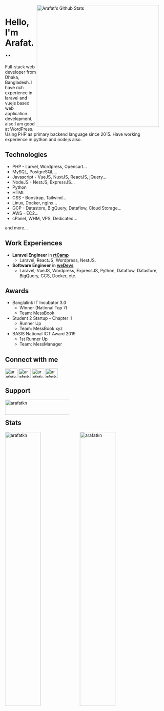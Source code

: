 <img align="right" width="400" src="https://github-readme-stats.vercel.app/api?username=arafatkn&show_icons=true&count_private=true" alt="Arafat's Github Stats"/>


# Hello, I'm Arafat...
Full-stack web developer from Dhaka, Bangladesh. I have rich experience in laravel and vuejs based web application development, also I am good at WordPress. Using PHP as primary backend language since 2015. Have working experience in python and nodejs also.

## Technologies
- PHP - Larvel, Wordpress, Opencart...
- MySQL, PostgreSQL...
- Javascript - VueJS, NuxtJS, ReactJS, jQuery...
- NodeJS - NestJS, ExpressJS...
- Python
- HTML
- CSS - Boostrap, Tailwind...
- Linux, Docker, nginx...
- GCP - Datastore, BigQuery, Dataflow, Cloud Storage...
- AWS - EC2...
- cPanel, WHM, VPS, Dedicated...

and more...

## Work Experiences
- **Laravel Engineer** in **[rtCamp](https://rtcamp.com)**
    - Laravel, ReactJS, Wordpress, NestJS.
- **Software Engineer** in **[weDevs](https://wedevs.com)**
    - Laravel, VueJS, Wordpress, ExpressJS, Python, Dataflow, Datastore, BigQuery, GCS, Docker, etc.

## Awards
- Banglalink IT Incubator 3.0
    - Winner (National Top 7)
    - Team: MessBook
- Student 2 Startup - Chapter II
    - Runner Up
    - Team: MessBook.xyz
- BASIS National ICT Award 2019
  - 1st Runner Up
  - Team: MessManager

## Connect with me

<p align="left">
<a href="https://twitter.com/arafatkn" target="blank"><img align="center" src="https://raw.githubusercontent.com/rahuldkjain/github-profile-readme-generator/master/src/images/icons/Social/twitter.svg" alt="arafatkn" height="30" width="40" /></a>
<a href="https://linkedin.com/in/arafatkn" target="blank"><img align="center" src="https://raw.githubusercontent.com/rahuldkjain/github-profile-readme-generator/master/src/images/icons/Social/linked-in-alt.svg" alt="arafatkn" height="30" width="40" /></a>
<a href="https://codeforces.com/profile/arafatkn" target="blank"><img align="center" src="https://cdn.jsdelivr.net/npm/simple-icons@3.0.1/icons/codeforces.svg" alt="arafatkn" height="30" width="40" /></a>
<a href="https://www.leetcode.com/arafatkn" target="blank"><img align="center" src="https://raw.githubusercontent.com/rahuldkjain/github-profile-readme-generator/master/src/images/icons/Social/leet-code.svg" alt="arafatkn" height="30" width="40" /></a>
</p>

## Support

<p><a href="https://www.buymeacoffee.com/arafatkn" target="_blank"> <img align="left" src="https://cdn.buymeacoffee.com/buttons/v2/default-yellow.png" height="50" width="210" alt="arafatkn" /></a></p>

<br/><br/>

## Stats

<p>
<img align="left" src="https://github-readme-stats.vercel.app/api/top-langs?username=arafatkn&langs_count=8&show_icons=true&locale=en&layout=compact&count_private=true" alt="arafatkn" width="48%"/> 
<img align="center" src="https://github-readme-streak-stats.herokuapp.com/?user=arafatkn&count_private=true" alt="arafatkn" width="48%" />
</p>

